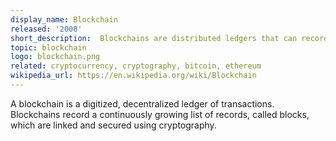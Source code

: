 ```yaml
---
display_name: Blockchain
released: '2008'
short_description:  Blockchains are distributed ledgers that can record transactions between parties in a verifiable and permanent way.
topic: blockchain
logo: blockchain.png
related: cryptocurrency, cryptography, bitcoin, ethereum
wikipedia_url: https://en.wikipedia.org/wiki/Blockchain 
---
```

A blockchain is a digitized, decentralized ledger of transactions. Blockchains record a continuously growing list of records, called blocks, which are linked and secured using cryptography.
